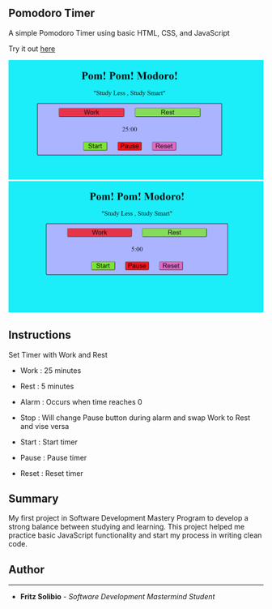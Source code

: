 ## Pomodoro Timer

A simple Pomodoro Timer using basic HTML, CSS, and JavaScript

Try it out [here](https://fritzchips.github.io/Pomodoro/)

![working](./images/working.png)
![resting](./images/resting.png)

## Instructions

Set Timer with Work and Rest

- Work : 25 minutes

- Rest : 5 minutes

- Alarm : Occurs when time reaches 0

- Stop : Will change Pause button during alarm and swap Work to Rest and vise versa

- Start : Start timer

- Pause : Pause timer

- Reset : Reset timer

## Summary

My first project in Software Development Mastery Program to develop a strong balance between studying and learning. This project helped me practice basic JavaScript functionality and start my process in writing clean code.

## Author

---

- **Fritz Solibio** - _Software Development Mastermind Student_

